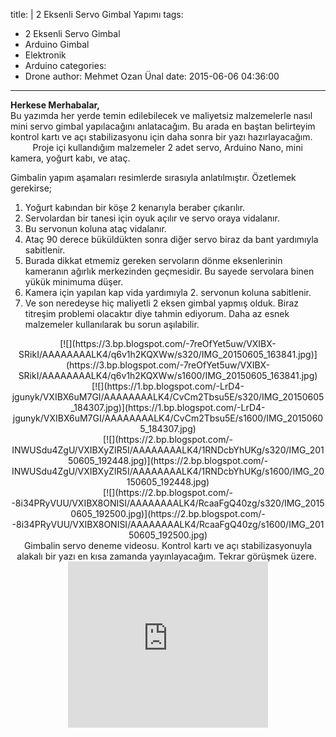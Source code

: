 title: |
  2 Eksenli Servo Gimbal Yapımı
tags:
  - 2 Eksenli Servo Gimbal
  - Arduino Gimbal
  - Elektronik
  - Arduino
categories:
  - Drone
author: Mehmet Ozan Ünal
date: 2015-06-06 04:36:00
---

**Herkese Merhabalar,**  
Bu yazımda her yerde temin edilebilecek ve maliyetsiz malzemelerle nasıl mini servo gimbal yapılacağını anlatacağım. Bu arada en baştan belirteyim kontrol kartı ve açı stabilizasyonu için daha sonra bir yazı hazırlayacağım.  
         Proje içi kullandığım malzemeler 2 adet servo, Arduino Nano, mini kamera, yoğurt kabı, ve ataç.  
<!-- more -->Gimbalin yapım aşamaları resimlerde sırasıyla anlatılmıştır. Özetlemek gerekirse;  

1.  Yoğurt kabından bir köşe 2 kenarıyla beraber çıkarılır.
2.  Servolardan bir tanesi için oyuk açılır ve servo oraya vidalanır.
3.  Bu servonun koluna ataç vidalanır.
4.  Ataç 90 derece büküldükten sonra diğer servo biraz da bant yardımıyla sabitlenir.
5.  Burada dikkat etmemiz gereken servoların dönme eksenlerinin kameranın ağırlık merkezinden geçmesidir. Bu sayede servolara binen yükük minimuma düşer.
6.  Kamera için yapılan kap vida yardımıyla 2\. servonun koluna sabitlenir.
7.  Ve son neredeyse hiç maliyetli 2 eksen gimbal yapmış olduk. Biraz titreşim problemi olacaktır diye tahmin ediyorum. Daha az esnek malzemeler kullanılarak bu sorun aşılabilir. 

<div class="separator" style="clear: both; text-align: center;">[![](https://3.bp.blogspot.com/-7reOfYet5uw/VXIBX-SRikI/AAAAAAAALK4/q6v1h2KQXWw/s320/IMG_20150605_163841.jpg)](https://3.bp.blogspot.com/-7reOfYet5uw/VXIBX-SRikI/AAAAAAAALK4/q6v1h2KQXWw/s1600/IMG_20150605_163841.jpg)</div>

<div class="separator" style="clear: both; text-align: center;">[![](https://1.bp.blogspot.com/-LrD4-jgunyk/VXIBX6uM7GI/AAAAAAAALK4/CvCm2Tbsu5E/s320/IMG_20150605_184307.jpg)](https://1.bp.blogspot.com/-LrD4-jgunyk/VXIBX6uM7GI/AAAAAAAALK4/CvCm2Tbsu5E/s1600/IMG_20150605_184307.jpg)</div>

<div class="separator" style="clear: both; text-align: center;">[![](https://2.bp.blogspot.com/-INWUSdu4ZgU/VXIBXyZIR5I/AAAAAAAALK4/1RNDcbYhUKg/s320/IMG_20150605_192448.jpg)](https://2.bp.blogspot.com/-INWUSdu4ZgU/VXIBXyZIR5I/AAAAAAAALK4/1RNDcbYhUKg/s1600/IMG_20150605_192448.jpg)</div>

<div class="separator" style="clear: both; text-align: center;">[![](https://2.bp.blogspot.com/--8i34PRyVUU/VXIBX8ONISI/AAAAAAAALK4/RcaaFgQ40zg/s320/IMG_20150605_192500.jpg)](https://2.bp.blogspot.com/--8i34PRyVUU/VXIBX8ONISI/AAAAAAAALK4/RcaaFgQ40zg/s1600/IMG_20150605_192500.jpg)</div>

<div class="separator" style="clear: both; text-align: center;">Gimbalin servo deneme videosu. Kontrol kartı ve açı stabilizasyonuyla alakalı bir yazı en kısa zamanda yayınlayacağım. Tekrar görüşmek üzere. </div>

<div class="separator" style="clear: both; text-align: center;"><iframe width="320" height="266" class="YOUTUBE-iframe-video" data-thumbnail-src="https://i.ytimg.com/vi/xSuAIw2taVg/0.jpg" src="https://www.youtube.com/embed/xSuAIw2taVg?feature=player_embedded" frameborder="0" allowfullscreen=""></iframe></div>